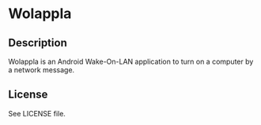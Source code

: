 Wolappla
========

Description
-----------

Wolappla is an Android Wake-On-LAN application to turn on a computer by a network message.

License
-------

See LICENSE file.
